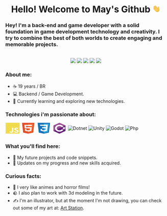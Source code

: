 <h1 align= "center">
   Hello! Welcome to May's Github <img src= "https://raw.githubusercontent.com/ABSphreak/ABSphreak/master/gifs/Hi.gif" width= "25px"> </img>
</h1>

### Hey! I'm a back-end and game developer with a solid foundation in game development technology and creativity. I try to combine the best of both worlds to create engaging and memorable projects.
<p align= "center"><br>
  <a href="https://www.linkedin.com/in/mayara-alves1/" target="_blank">
    <img src="https://img.shields.io/badge/-LinkedIn-%230077B5?style=for-the-badge&logo=linkedin&logoColor=white" target="_blank"></a> 
  <a href="https://www.instagram.com/maycodif/" target="_blank">
    <img src="https://img.shields.io/badge/-Instagram-%23E4405F?style=for-the-badge&logo=instagram&logoColor=white" target="_blank"></a>
  <a href="https://discord.gg/a4h4M5AxBF" target="_blank">
    <img src="https://img.shields.io/badge/Discord-7289DA?style=for-the-badge&logo=discord&logoColor=white" target="_blank"></a> 
  <a href="mailto:iidealmay@gmail.com" target="_blank">
    <img src="https://img.shields.io/badge/Gmail-D14836?style=for-the-badge&logo=gmail&logoColor=white" target="_blank"></a>
  <a href="https://twitter.com/gbmaay" target="_blank">
    <img src="https://img.shields.io/badge/Twitter-1DA1F2?style=for-the-badge&logo=twitter&logoColor=white" target="_blank"></a>
</p>

### About me:
- ☕️ 19 years / BR
- 💻 Backend / Game Development.
- 🌱 Currently learning and exploring new technologies.

### Technologies i'm passionate about:
<div style="display: inline_block">
   <img align="center" alt="Js" height="35" width="45" src="https://raw.githubusercontent.com/devicons/devicon/master/icons/javascript/javascript-plain.svg">
   <img align="center" alt="HTML" height="35" width="45" src="https://raw.githubusercontent.com/devicons/devicon/master/icons/html5/html5-original.svg">
   <img align="center" alt="CSS" height="35" width="45" src="https://raw.githubusercontent.com/devicons/devicon/master/icons/css3/css3-original.svg">
   <img align="center" alt="Csharp" height="35" width="45" src="https://raw.githubusercontent.com/devicons/devicon/master/icons/csharp/csharp-original.svg">
   <img align="center" alt="Dotnet" height="35" width="45" src="https://cdn.jsdelivr.net/gh/devicons/devicon@latest/icons/dotnetcore/dotnetcore-original.svg">
   <img align="center" alt="Unity" height="35" width="45" src="https://cdn.jsdelivr.net/gh/devicons/devicon@latest/icons/unity/unity-original.svg">
   <img align="center" alt="Godot" height="35" width="45" src="https://cdn.jsdelivr.net/gh/devicons/devicon@latest/icons/godot/godot-original-wordmark.svg">
   <img align="center" alt="Php" height="45" width="45" src="https://cdn.jsdelivr.net/gh/devicons/devicon@latest/icons/php/php-original.svg">
</div>

##

### What you'll find here:
- 💾 My future projects and code snippets.
- 📌 Updates on my progress and new skills acquired.

### Curious facts:
* 🍥 I very like animes and horror films!
* 🪨 I also plan to work with 3d modeling in the future.
* ✍ I'm an illustrator, but at the moment I'm not drawing, you can check out some of my art at: <a href="https://mayamuller.artstation.com/">Art Station</a>.


